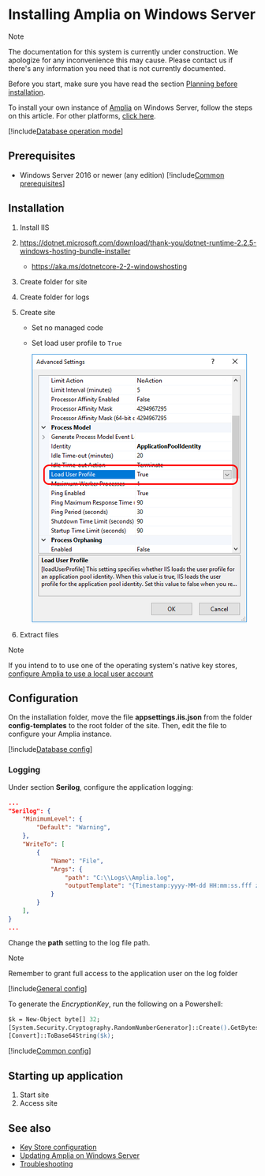 ﻿# Installing Amplia on Windows Server

> [!NOTE]
> The documentation for this system is currently under construction. We apologize for any inconvenience this may cause. Please
> contact us if there's any information you need that is not currently documented.

Before you start, make sure you have read the section [Planning before installation](../index.md#planning).

To install your own instance of [Amplia](../../index.md) on Windows Server, follow the steps on this article. For other platforms, [click here](../index.md).

[!include[Database operation mode](../includes/database-mode.md)]

## Prerequisites

* Windows Server 2016 or newer (any edition)
[!include[Common prerequisites](../includes/common-requisites.md)]

## Installation

1. Install IIS
1. https://dotnet.microsoft.com/download/thank-you/dotnet-runtime-2.2.5-windows-hosting-bundle-installer
   * https://aka.ms/dotnetcore-2-2-windowshosting
1. Create folder for site
1. Create folder for logs
1. Create site
   * Set no managed code
   * Set load user profile to `True`

     ![Load user profile](../../../../../images/windows/load-user-profile.png)

1. Extract files

> [!NOTE]
> If you intend to to use one of the operating system's native key stores, [configure Amplia to use a local user account](configure-app-user.md)

## Configuration

On the installation folder, move the file **appsettings.iis.json** from the folder **config-templates** to the root folder of the site. Then, edit the file
to configure your Amplia instance.

[!include[Database config](../includes/database-config.md)]

### Logging

Under section **Serilog**, configure the application logging:

```json
...
"Serilog": {
	"MinimumLevel": {
		"Default": "Warning",
	},
	"WriteTo": [
		{
			"Name": "File",
			"Args": {
				"path": "C:\\Logs\\Amplia.log",
				"outputTemplate": "{Timestamp:yyyy-MM-dd HH:mm:ss.fff zzz} [{Level:u3}] [{SourceContext}] {Message:lj}{NewLine}{Exception}",
			}
		}
	],
}
...
```

Change the **path** setting to the log file path.

> [!NOTE]
> Remember to grant full access to the application user on the log folder

<a name="encryption-key-generation" /> <!-- This anchor actually belongs a bit farther below, placing it here is a workaround -->

[!include[General config](../includes/general-config.md)]

To generate the *EncryptionKey*, run the following on a Powershell:

```ps
$k = New-Object byte[] 32;
[System.Security.Cryptography.RandomNumberGenerator]::Create().GetBytes($k);
[Convert]::ToBase64String($k);
```

[!include[Common config](../includes/common-config.md)]

## Starting up application

1. Start site
1. Access site

## See also

* [Key Store configuration](../key-stores/index.md)
* [Updating Amplia on Windows Server](update.md)
* [Troubleshooting](troubleshoot/index.md)
